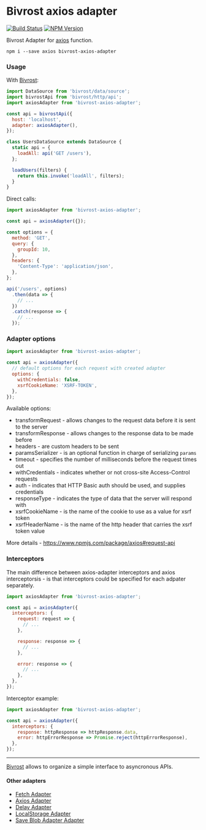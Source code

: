 # Bivrost axios adapter

[![Build Status](https://api.travis-ci.org/tuchk4/bivrost-axios-adapter.svg?branch=master)](https://travis-ci.org/tuchk4/bivrost-axios-adapter)
[![NPM Version](https://img.shields.io/npm/v/bivrost-axios-adapter.svg)](https://npmjs.org/package/bivrost-axios-adapter)

Bivrost Adapter for [axios](https://github.com/mzabriskie/axios) function.

```
npm i --save axios bivrost-axios-adapter
```

### Usage

With [Bivrost](https://github.com/tuchk4/bivrost):

```js
import DataSource from 'bivrost/data/source';
import bivrostApi from 'bivrost/http/api';
import axiosAdapter from 'bivrost-axios-adapter';

const api = bivrostApi({
  host: 'localhost',
  adapter: axiosAdapter(),
});

class UsersDataSource extends DataSource {
  static api = {
    loadAll: api('GET /users'),
  };

  loadUsers(filters) {
    return this.invoke('loadAll', filters);
  }
}
```

Direct calls:

```js
import axiosAdapter from 'bivrost-axios-adapter';

const api = axiosAdapter({});

const options = {
  method: 'GET',
  query: {
    groupId: 10,
  },
  headers: {
    'Content-Type': 'application/json',
  },
};

api('/users', options)
  .then(data => {
    // ...
  })
  .catch(response => {
    // ...
  });
```

### Adapter options

```js
import axiosAdapter from 'bivrost-axios-adapter';

const api = axiosAdapter({
  // default options for each request with created adapter
  options: {
    withCredentials: false,
    xsrfCookieName: 'XSRF-TOKEN',
  },
});
```

Available options:

* transformRequest - allows changes to the request data before it is sent to the
  server
* transformResponse - allows changes to the response data to be made before
* headers - are custom headers to be sent
* paramsSerializer - is an optional function in charge of serializing `params`
* timeout - specifies the number of milliseconds before the request times out
* withCredentials - indicates whether or not cross-site Access-Control requests
* auth - indicates that HTTP Basic auth should be used, and supplies credentials
* responseType - indicates the type of data that the server will respond with
* xsrfCookieName - is the name of the cookie to use as a value for xsrf token
* xsrfHeaderName - is the name of the http header that carries the xsrf token
  value

More details - https://www.npmjs.com/package/axios#request-api

### Interceptors

The main difference between axios-adapter interceptors and axios
interceptorsis - is that interceptors could be specified for each adpater
separately.

```js
import axiosAdapter from 'bivrost-axios-adapter';

const api = axiosAdapter({
  interceptors: {
    request: request => {
      // ...
    },

    response: response => {
      // ...
    },

    error: response => {
      // ...
    },
  },
});
```

Interceptor example:

```js
import axiosAdapter from 'bivrost-axios-adapter';

const api = axiosAdapter({
  interceptors: {
    response: httpResponse => httpResponse.data,
    error: httpErrorResponse => Promise.reject(httpErrorResponse),
  },
});
```

---

[Bivrost](https://github.com/tuchk4/bivrost) allows to organize a simple
interface to asyncronous APIs.

#### Other adapters

* [Fetch Adapter](https://github.com/tuchk4/bivrost/tree/master/packages/bivrost-fetch-adapter)
* [Axios Adapter](https://github.com/tuchk4/bivrost/tree/master/packages/bivrost-axios-adapter)
* [Delay Adapter](https://github.com/tuchk4/bivrost/tree/master/packages/bivrost-delay-adapter)
* [LocalStorage Adapter](https://github.com/tuchk4/bivrost/tree/master/packages/bivrost-local-storage-adapter)
* [Save Blob Adapter Adapter](https://github.com/tuchk4/bivrost/tree/master/packages/bivrost-save-blob-adapter)
